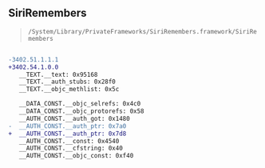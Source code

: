 ## SiriRemembers

> `/System/Library/PrivateFrameworks/SiriRemembers.framework/SiriRemembers`

```diff

-3402.51.1.1.1
+3402.54.1.0.0
   __TEXT.__text: 0x95168
   __TEXT.__auth_stubs: 0x28f0
   __TEXT.__objc_methlist: 0x5c

   __DATA_CONST.__objc_selrefs: 0x4c0
   __DATA_CONST.__objc_protorefs: 0x58
   __AUTH_CONST.__auth_got: 0x1480
-  __AUTH_CONST.__auth_ptr: 0x7a0
+  __AUTH_CONST.__auth_ptr: 0x7d8
   __AUTH_CONST.__const: 0x4540
   __AUTH_CONST.__cfstring: 0x40
   __AUTH_CONST.__objc_const: 0xf40

```
